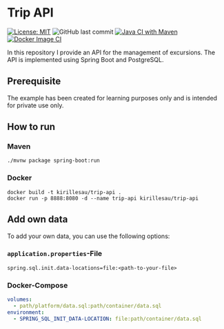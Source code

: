 # Trip API

[![License: MIT](https://img.shields.io/badge/License-MIT-yellow.svg)](https://opensource.org/licenses/MIT)
![GitHub last commit](https://img.shields.io/github/last-commit/kirillesau/trip-api)
[![Java CI with Maven](https://github.com/kirillesau/trip-api/actions/workflows/build-with-maven.yml/badge.svg?branch=master)](https://github.com/kirillesau/trip-api/actions/workflows/build-with-maven.yml)
[![Docker Image CI](https://github.com/kirillesau/trip-api/actions/workflows/build-docker-image.yml/badge.svg?branch=master)](https://github.com/kirillesau/trip-api/actions/workflows/build-docker-image.yml)

In this repository I provide an API for the management of excursions. The API is implemented using Spring Boot and
PostgreSQL.

## Prerequisite

The example has been created for learning purposes only and is intended for private use only.

## How to run

### Maven

```shell
./mvnw package spring-boot:run
```

### Docker

```shell
docker build -t kirillesau/trip-api .
docker run -p 8888:8080 -d --name trip-api kirillesau/trip-api
```

## Add own data

To add your own data, you can use the following options:

### `application.properties`-File

```properties
spring.sql.init.data-locations=file:<path-to-your-file>
```

### Docker-Compose

```yaml
volumes:
  - path/platform/data.sql:path/container/data.sql
environment:
  - SPRING_SQL_INIT_DATA-LOCATION: file:path/container/data.sql
```